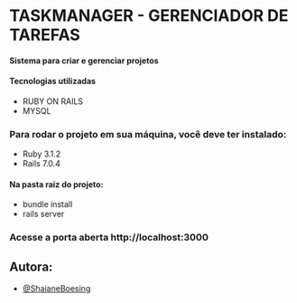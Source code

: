 # TASKMANAGER - GERENCIADOR DE TAREFAS
#### Sistema para criar e gerenciar projetos
#### Tecnologias utilizadas
- RUBY ON RAILS
- MYSQL


### Para rodar o projeto em sua máquina, você deve ter instalado:
- Ruby 3.1.2
- Rails 7.0.4

#### Na pasta raiz do projeto:
- bundle install
- rails server

### Acesse a porta aberta http://localhost:3000

## Autora:

- [@ShaianeBoesing](https://github.com/ShaianeBoesing)


